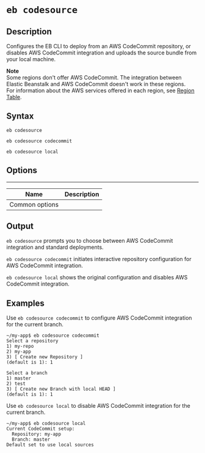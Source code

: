 # `eb codesource`<a name="eb3-codesource"></a>

## Description<a name="eb3-codesourcedescription"></a>

Configures the EB CLI to deploy from an AWS CodeCommit repository, or disables AWS CodeCommit integration and uploads the source bundle from your local machine\.

**Note**  
Some regions don't offer AWS CodeCommit\. The integration between Elastic Beanstalk and AWS CodeCommit doesn't work in these regions\.  
For information about the AWS services offered in each region, see [Region Table](https://aws.amazon.com/about-aws/global-infrastructure/regional-product-services/)\.

## Syntax<a name="eb3-codesourcesyntax"></a>

`eb codesource` 

`eb codesource codecommit`

`eb codesource local`

## Options<a name="eb3-codesourceoptions"></a>


****  

|  Name  |  Description  | 
| --- | --- | 
|  Common options  |  | 

## Output<a name="eb3-codesourceoutput"></a>

`eb codesource` prompts you to choose between AWS CodeCommit integration and standard deployments\.

`eb codesource codecommit` initiates interactive repository configuration for AWS CodeCommit integration\.

`eb codesource local` shows the original configuration and disables AWS CodeCommit integration\.

## Examples<a name="eb3-codesourceexample"></a>

Use `eb codesource codecommit` to configure AWS CodeCommit integration for the current branch\.

```
~/my-app$ eb codesource codecommit
Select a repository
1) my-repo
2) my-app
3) [ Create new Repository ]
(default is 1): 1

Select a branch
1) master
2) test
3) [ Create new Branch with local HEAD ]
(default is 1): 1
```

Use `eb codesource local` to disable AWS CodeCommit integration for the current branch\.

```
~/my-app$ eb codesource local
Current CodeCommit setup:
  Repository: my-app
  Branch: master
Default set to use local sources
```